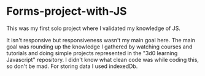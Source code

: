 # Forms-project-with-JS
This was my first solo project where I validated my knowledge of JS.

It isn't responsive but responsiveness wasn't my main goal here. The main goal was rounding up the knowledge I gathered by watching courses and tutorials and doing simple projects represented in the "3d0 learning Javascript" repository. I didn't know what clean code was while coding this, so don't be mad. For storing data I used indexedDb.
